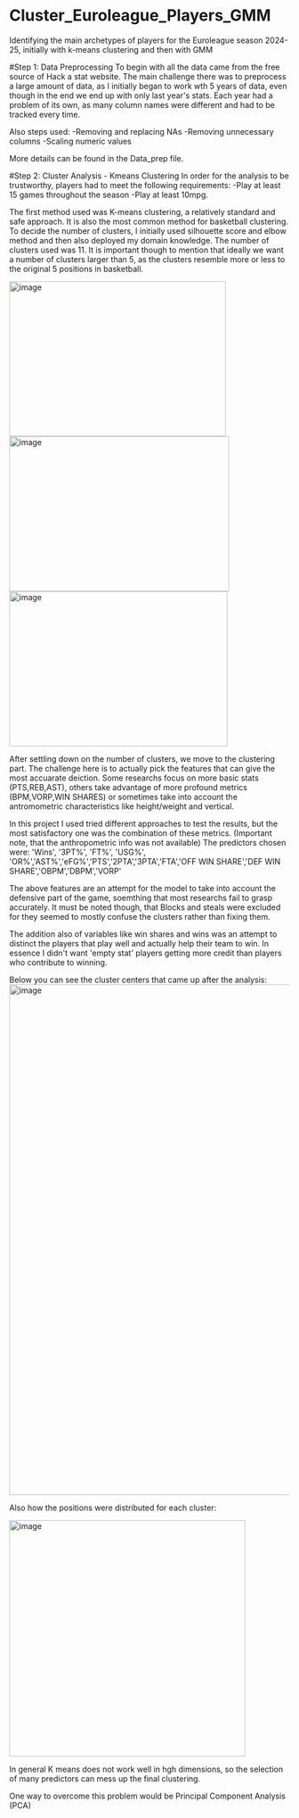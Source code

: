 # Cluster_Euroleague_Players_GMM
Identifying the main archetypes of players for the Euroleague season 2024-25, initially with k-means clustering and then with GMM

#Step 1: Data Preprocessing 
To begin with all the data came from the free source of Hack a stat website. 
The main challenge there was to preprocess a large amount of data, as I initially began to work wth 5 years of data, even though in the end we end up with only last year's stats. 
Each year had a problem of its own, as many column names were different and had to be tracked every time. 

Also steps used:
-Removing and replacing NAs
-Removing unnecessary columns 
-Scaling numeric values

More details can be found in the Data_prep file. 

#Step 2: Cluster Analysis - Kmeans Clustering
In order for the analysis to be trustworthy, players had to meet the following requirements:
-Play at least 15 games throughout the season
-Play at least 10mpg.

The first method used was K-means clustering, a relatively standard and safe approach. It is also the most common method for basketball clustering. 
To decide the number of clusters, I initially used silhouette score and elbow method and then also deployed my domain knowledge. The number of clusters used was 11. It is important though to mention that ideally we want a number of clusters larger than 5, as the clusters resemble more or less to the original 5 positions in basketball. 

<img width="389" height="278" alt="image" src="https://github.com/user-attachments/assets/bd51b48b-48cc-4850-bf36-5a8ff02e9e03" />

<img width="395" height="278" alt="image" src="https://github.com/user-attachments/assets/55d9d39b-fbd6-42c1-9f09-f1c9a39c45e2" />

<img width="392" height="278" alt="image" src="https://github.com/user-attachments/assets/7d864d7b-948e-4a9b-898e-ba286613fec5" />

After settling down on the number of clusters, we move to the clustering part. The challenge here is to actually pick the features that can give the most accuarate deiction. Some researchs focus on more basic stats (PTS,REB,AST), others take advantage of more profound metrics (BPM,VORP,WIN SHARES) or sometimes take into account the antromometric characteristics like height/weight and vertical. 

In this project I used tried different approaches to test the results, but the most satisfactory one was the combination of these metrics. (Important note, that the anthropometric info was not available)
The predictors chosen were: 'Wins', '3PT%', 'FT%', 'USG%', 'OR%','AST%','eFG%','PTS','2PTA','3PTA','FTA','OFF WIN SHARE','DEF WIN SHARE','OBPM','DBPM','VORP'

The above features are an attempt for the model to take into account the defensive part of the game, soemthing that most researchs fail to grasp accurately. It must be noted though, that Blocks and steals were excluded for they seemed to mostly confuse the clusters rather than fixing them. 

The addition also of variables like win shares and wins was an attempt to distinct the players that play well and actually help their team to win. In essence I didn't want 'empty stat' players getting more credit than players who contribute to winning.

Below you can see the cluster centers that came up after the analysis:
<img width="1498" height="916" alt="image" src="https://github.com/user-attachments/assets/fe0a924b-d1c1-4bf8-a00f-4662f5afc813" />

Also how the positions were distributed for each cluster:

<img width="424" height="424" alt="image" src="https://github.com/user-attachments/assets/4e8ed81f-2685-4db8-910c-1e73a89fb6e5" />

In general K means does not work well in hgh dimensions, so the selection of many predictors can mess up the final clustering.

One way to overcome this problem would be Principal Component Analysis (PCA)
